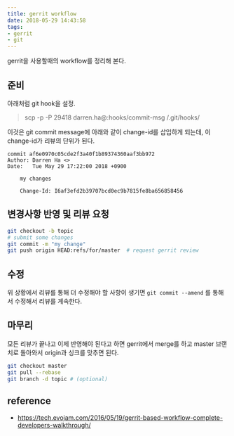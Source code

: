 ```yaml
---
title: gerrit workflow
date: 2018-05-29 14:43:58
tags:
- gerrit
- git
---
```


gerrit을 사용할때의 workflow를 정리해 본다.

## 준비

아래처럼 git hook을 설정.

> scp -p -P 29418 darren.ha@<git>:hooks/commit-msg <local git dir>/.git/hooks/

이것은 git commit message에 아래와 같이 change-id를 삽입하게 되는데, 이 change-id가 리뷰의 단위가 된다.

```
commit af6e0970c05cde2f3a40f1b89374360aaf3bb972
Author: Darren Ha <>
Date:   Tue May 29 17:22:00 2018 +0900

    my changes

    Change-Id: I6af3efd2b39707bcd0ec9b7815fe8ba656858456
```

## 변경사항 반영 및 리뷰 요청



```bash
git checkout -b topic
# submit some changes
git commit -m "my change"
git push origin HEAD:refs/for/master  # request gerrit review
```

## 수정

위 상황에서 리뷰를 통해 더 수정해야 할 사항이 생기면  `git commit --amend` 를 통해서 수정해서 리뷰를 계속한다.

## 마무리

모든 리뷰가 끝나고 이제 반영해야 된다고 하면 gerrit에서 merge를 하고 master 브랜치로 돌아와서 origin과 싱크를 맞추면 된다.

```bash
git checkout master
git pull --rebase
git branch -d topic # (optional)
```


## reference

- https://tech.evojam.com/2016/05/19/gerrit-based-workflow-complete-developers-walkthrough/

